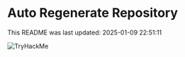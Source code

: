 # Auto Regenerate Repository

This README was last updated: 2025-01-09 22:51:11

 ![TryHackMe](https://tryhackme.com/badge/533634)